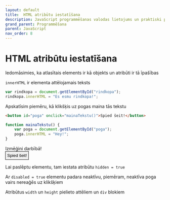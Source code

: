 ```yaml
---
layout: default
title:  HTML atribūtu iestatīšana
description: JavaScript programmēšanas valodas lietojums un praktiski piemēri
grand_parent: Programmēšana
parent: JavaScript
nav_order: 8
---
```


# HTML atribūtu iestatīšana

Iedomāsimies, ka atlasītais elements ir kā objekts un atribūti ir tā īpašības

`innerHTML` ir elementa attēlojamais teksts

~~~js
var rindkopa = document.getElementById("rindkopa");
rindkopa.innerHTML = "Es esmu rindkopa!";
~~~

Apskatīsim piemēru, kā klikšķis uz pogas maina tās tekstu

~~~html
<button id="poga" onclick="mainaTekstu()">Spied šeit!</button>
~~~

~~~js
function mainaTekstu() {
    var poga = document.getElementById("poga");
    poga.innerHTML = "Hey!";
}
~~~

Izmēģini darbībā!  
<button style="padding:5px; border:1px solid black;" id="poga" onclick="var poga = document.getElementById('poga'); poga.innerHTML = 'Hey!';">Spied šeit!</button>

Lai paslēptu elementu, tam iestata atribūtu `hidden = true`

Ar `disabled = true` elementu padara neaktīvu, piemēram, neaktīva poga vairs nereaģēs uz klikšķiem

Atribūtus `width` un `height` pielieto attēliem un `div` blokiem